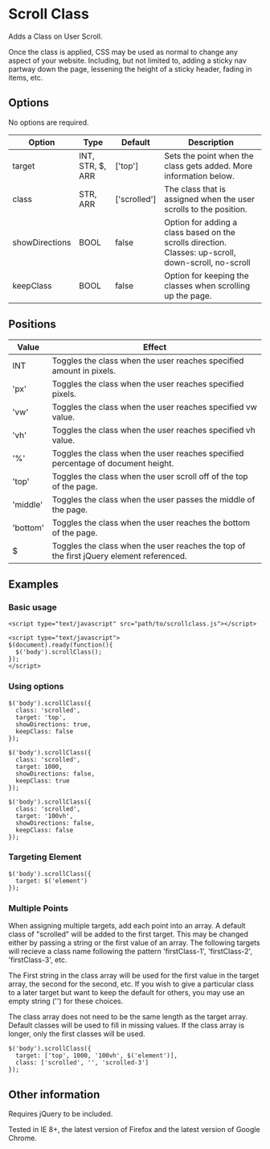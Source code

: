 # Scroll Class
Adds a Class on User Scroll.

Once the class is applied, CSS may be used as normal to change any aspect of your website. Including, but not limited to, adding a sticky nav partway down the page, lessening the height of a sticky header, fading in items, etc.

## Options

No options are required.

|     Option     |       Type       |   Default    | Description |
|----------------|------------------|--------------|-------------|
|     target     | INT, STR, $, ARR |   ['top']    | Sets the point when the class gets added. More information below. |
|     class      |     STR, ARR     | ['scrolled'] | The class that is assigned when the user scrolls to the position. |
| showDirections |       BOOL       |    false     | Option for adding a class based on the scrolls direction. Classes: up-scroll, down-scroll, no-scroll |
|   keepClass    |       BOOL       |    false     | Option for keeping the classes when scrolling up the page. |

## Positions

|  Value   | Effect |
|----------|--------|
|   INT    | Toggles the class when the user reaches specified amount in pixels. |
|   'px'   | Toggles the class when the user reaches specified pixels. |
|   'vw'   | Toggles the class when the user reaches specified vw value. |
|   'vh'   | Toggles the class when the user reaches specified vh value. |
|   '%'    | Toggles the class when the user reaches specified percentage of document height. |
|  'top'   | Toggles the class when the user scroll off of the top of the page. |
| 'middle' | Toggles the class when the user passes the middle of the page. |
| 'bottom' | Toggles the class when the user reaches the bottom of the page. |
|    $     | Toggles the class when the user reaches the top of the first jQuery element referenced. |

## Examples

### Basic usage

    <script type="text/javascript" src="path/to/scrollclass.js"></script>
  
    <script type="text/javascript">
    $(document).ready(function(){
      $('body').scrollClass();
    });
    </script>
    
### Using options

    $('body').scrollClass({
      class: 'scrolled',
      target: 'top',
      showDirections: true,
      keepClass: false
    });

    $('body').scrollClass({
      class: 'scrolled',
      target: 1000,
      showDirections: false,
      keepClass: true
    });

    $('body').scrollClass({
      class: 'scrolled',
      target: '100vh',
      showDirections: false,
      keepClass: false
    });
    
### Targeting Element

    $('body').scrollClass({
      target: $('element')
    });
    
### Multiple Points

When assigning multiple targets, add each point into an array. A default class of "scrolled" will be added to the first target. This may be changed either by passing a string or the first value of an array. The following targets will recieve a class name following the pattern 'firstClass-1', 'firstClass-2', 'firstClass-3', etc.

The First string in the class array will be used for the first value in the target array, the second for the second, etc. If you wish to give a particular class to a later target but want to keep the default for others, you may use an empty string ('') for these choices.

The class array does not need to be the same length as the target array. Default classes will be used to fill in missing values. If the class array is longer, only the first classes will be used.

    $('body').scrollClass({
      target: ['top', 1000, '100vh', $('element')],
      class: ['scrolled', '', 'scrolled-3']
    });

## Other information

Requires jQuery to be included.

Tested in IE 8+, the latest version of Firefox and the latest version of Google Chrome.
